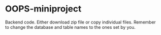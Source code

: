 # OOPS-miniproject
Backend code.
Either download zip file or copy individual files.
Remember to change the database and table names to the ones set by you.
